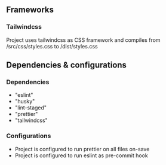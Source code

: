 ## Frameworks

### Tailwindcss

Project uses tailwindcss as CSS framework and compiles from /src/css/styles.css to
/dist/styles.css

## Dependencies & configurations

### Dependencies

- "eslint"
- "husky"
- "lint-staged"
- "prettier"
- "tailwindcss"

### Configurations

- Project is configured to run prettier on all files on-save
- Project is configured to run eslint as pre-commit hook
